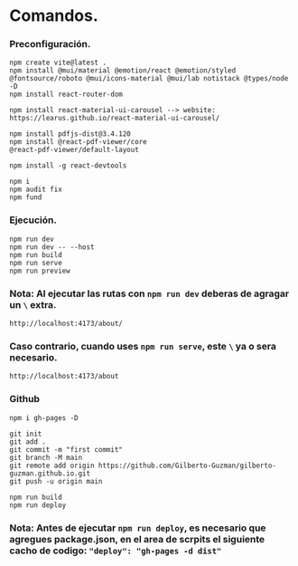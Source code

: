 # Comandos.

### Preconfiguración.

    npm create vite@latest .
    npm install @mui/material @emotion/react @emotion/styled @fontsource/roboto @mui/icons-material @mui/lab notistack @types/node -D
    npm install react-router-dom

    npm install react-material-ui-carousel --> website: https://learus.github.io/react-material-ui-carousel/

    npm install pdfjs-dist@3.4.120
    npm install @react-pdf-viewer/core
    @react-pdf-viewer/default-layout

    npm install -g react-devtools

    npm i
    npm audit fix
    npm fund
### Ejecución.

    npm run dev
    npm run dev -- --host
    npm run build
    npm run serve
    npm run preview

### Nota: Al ejecutar las rutas con `npm run dev` deberas de agragar un `\` extra.

    http://localhost:4173/about/

### Caso contrario, cuando uses `npm run serve`, este `\` ya o sera necesario.

    http://localhost:4173/about

### Github

    npm i gh-pages -D

    git init
    git add .
    git commit -m "first commit"
    git branch -M main
    git remote add origin https://github.com/Gilberto-Guzman/gilberto-guzman.github.io.git
    git push -u origin main

    npm run build
    npm run deploy

### Nota: Antes de ejecutar `npm run deploy`, es necesario que agregues package.json, en el area de scrpits el siguiente cacho de codigo: `"deploy": "gh-pages -d dist"`
